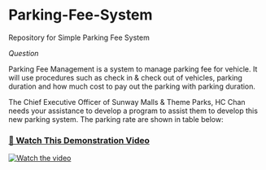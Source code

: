 # Parking-Fee-System
Repository for Simple Parking Fee System

_Question_

Parking Fee Management is a system to manage parking fee for vehicle. It will use procedures such as check in & check out of vehicles, parking duration and how much cost to pay out the parking with parking duration. 

The Chief Executive Officer of Sunway Malls & Theme Parks, HC Chan needs your assistance to develop a program to assist them to develop this new parking system. The parking rate are shown in table below:



### [🎥 Watch This Demonstration Video](https://youtu.be/m4WMvuUGaDY)
[![Watch the video](https://img.youtube.com/vi/m4WMvuUGaDY/maxresdefault.jpg)](https://youtu.be/m4WMvuUGaDY)
